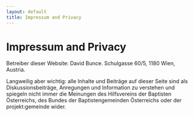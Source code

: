 ```yaml
---
layout: default
title: Impressum and Privacy
---
```


<div class="post">
	<h1 class="pageTitle">Impressum and Privacy</h1>
	<p>Betreiber dieser Website: David Bunce. Schulgasse 60/5, 1180 Wien, Austria.</p>
	<p>Langweilig aber wichtig: alle Inhalte und Beiträge auf dieser Seite sind als Diskussionsbeiträge, Anregungen und Information zu verstehen und spiegeln nicht immer die Meinungen des Hilfsvereins der Baptisten Österreichs, des Bundes der Baptistengemeinden Österreichs oder der projekt:gemeinde wider.</p>
</div>

